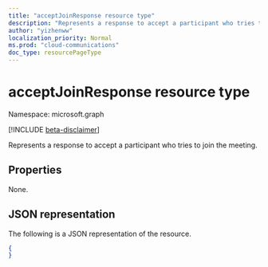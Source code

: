 ```yaml
---
title: "acceptJoinResponse resource type"
description: "Represents a response to accept a participant who tries to join the meeting."
author: "yizhenww"
localization_priority: Normal
ms.prod: "cloud-communications"
doc_type: resourcePageType
---
```


# acceptJoinResponse resource type

Namespace: microsoft.graph

[!INCLUDE [beta-disclaimer](../../includes/beta-disclaimer.md)]

Represents a response to accept a participant who tries to join the meeting.

## Properties

None.

## JSON representation

The following is a JSON representation of the resource.

<!-- {
  "blockType": "resource",
  "optionalProperties": [],
  "@odata.type": "microsoft.graph.acceptJoinResponse"
}-->
```json
{
}
```

<!-- uuid: 8fcb5dbc-d5aa-4681-8e31-b001d5168d79
2015-10-25 14:57:30 UTC -->
<!--
{
  "type": "#page.annotation",
  "description": "acceptJoinResponse resource",
  "keywords": "",
  "section": "documentation",
  "tocPath": "",
  "suppressions": []
}
-->
